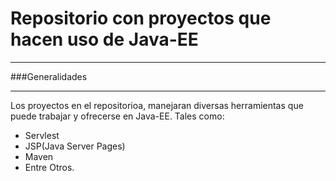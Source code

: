 # Repositorio con proyectos que hacen uso de Java-EE

-------------

###Generalidades
                
----


Los proyectos en el repositorioa, manejaran diversas herramientas que puede trabajar y ofrecerse en Java-EE. Tales como:
+ Servlest
+ JSP(Java Server Pages)
+ Maven
+ Entre Otros.
